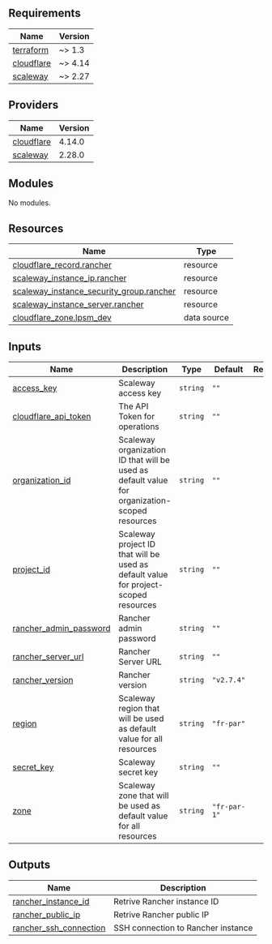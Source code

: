 ## Requirements

| Name | Version |
|------|---------|
| <a name="requirement_terraform"></a> [terraform](#requirement\_terraform) | ~> 1.3 |
| <a name="requirement_cloudflare"></a> [cloudflare](#requirement\_cloudflare) | ~> 4.14 |
| <a name="requirement_scaleway"></a> [scaleway](#requirement\_scaleway) | ~> 2.27 |

## Providers

| Name | Version |
|------|---------|
| <a name="provider_cloudflare"></a> [cloudflare](#provider\_cloudflare) | 4.14.0 |
| <a name="provider_scaleway"></a> [scaleway](#provider\_scaleway) | 2.28.0 |

## Modules

No modules.

## Resources

| Name | Type |
|------|------|
| [cloudflare_record.rancher](https://registry.terraform.io/providers/cloudflare/cloudflare/latest/docs/resources/record) | resource |
| [scaleway_instance_ip.rancher](https://registry.terraform.io/providers/scaleway/scaleway/latest/docs/resources/instance_ip) | resource |
| [scaleway_instance_security_group.rancher](https://registry.terraform.io/providers/scaleway/scaleway/latest/docs/resources/instance_security_group) | resource |
| [scaleway_instance_server.rancher](https://registry.terraform.io/providers/scaleway/scaleway/latest/docs/resources/instance_server) | resource |
| [cloudflare_zone.lpsm_dev](https://registry.terraform.io/providers/cloudflare/cloudflare/latest/docs/data-sources/zone) | data source |

## Inputs

| Name | Description | Type | Default | Required |
|------|-------------|------|---------|:--------:|
| <a name="input_access_key"></a> [access\_key](#input\_access\_key) | Scaleway access key | `string` | `""` | no |
| <a name="input_cloudflare_api_token"></a> [cloudflare\_api\_token](#input\_cloudflare\_api\_token) | The API Token for operations | `string` | `""` | no |
| <a name="input_organization_id"></a> [organization\_id](#input\_organization\_id) | Scaleway organization ID that will be used as default value for organization-scoped resources | `string` | `""` | no |
| <a name="input_project_id"></a> [project\_id](#input\_project\_id) | Scaleway project ID that will be used as default value for project-scoped resources | `string` | `""` | no |
| <a name="input_rancher_admin_password"></a> [rancher\_admin\_password](#input\_rancher\_admin\_password) | Rancher admin password | `string` | `""` | no |
| <a name="input_rancher_server_url"></a> [rancher\_server\_url](#input\_rancher\_server\_url) | Rancher Server URL | `string` | `""` | no |
| <a name="input_rancher_version"></a> [rancher\_version](#input\_rancher\_version) | Rancher version | `string` | `"v2.7.4"` | no |
| <a name="input_region"></a> [region](#input\_region) | Scaleway region that will be used as default value for all resources | `string` | `"fr-par"` | no |
| <a name="input_secret_key"></a> [secret\_key](#input\_secret\_key) | Scaleway secret key | `string` | `""` | no |
| <a name="input_zone"></a> [zone](#input\_zone) | Scaleway zone that will be used as default value for all resources | `string` | `"fr-par-1"` | no |

## Outputs

| Name | Description |
|------|-------------|
| <a name="output_rancher_instance_id"></a> [rancher\_instance\_id](#output\_rancher\_instance\_id) | Retrive Rancher instance ID |
| <a name="output_rancher_public_ip"></a> [rancher\_public\_ip](#output\_rancher\_public\_ip) | Retrive Rancher public IP |
| <a name="output_rancher_ssh_connection"></a> [rancher\_ssh\_connection](#output\_rancher\_ssh\_connection) | SSH connection to Rancher instance |
